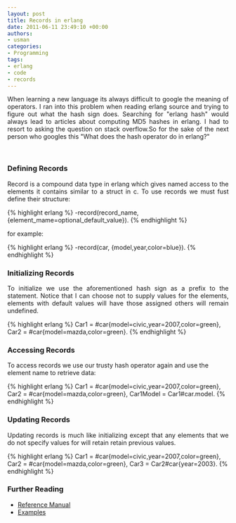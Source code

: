 ```yaml
--- 
layout: post
title: Records in erlang
date: 2011-06-11 23:49:10 +00:00
authors:
- usman
categories: 
- Programming
tags:
- erlang
- code
- records
---
```


<p style="text-align: justify;">
When learning a new language its always difficult to google the meaning of operators. I ran into this problem when reading erlang source and trying to figure out what the hash sign does. Searching for "erlang hash" would always lead to articles about computing MD5 hashes in erlang. I had to resort to asking the question on stack overflow.So for the sake of the next person who googles this "What does the hash operator do in erlang?"
</p>
<!--more-->
&nbsp;
<h3 style="text-align: left;">Defining Records</h3>
<p style="text-align: justify;">
Record is a compound data type in erlang which gives named access to the elements it contains similar to a struct in c. To use records we must fust define their structure:
</p>
{% highlight erlang %}
    -record(record_name, {element_mame=optional_default_value}).
{% endhighlight %}

for example:

{% highlight erlang %}
    -record(car, {model,year,color=blue}).
{% endhighlight %}
&nbsp;
<h3 style="text-align: left;">Initializing Records</h3>
<p style="text-align: justify;">
To initialize we use the aforementioned hash sign as a prefix to the statement. Notice that I can choose not to supply values for the elements, elements with default values will have those assigned others will remain undefined.
</p>
{% highlight erlang %}
    Car1 = #car{model=civic,year=2007,color=green},
    Car2 = #car{model=mazda,color=green}.
{% endhighlight %}
&nbsp;
<h3>Accessing Records</h3>


To access records we use our trusty hash operator again and use the element name to retrieve data:

{% highlight erlang %}
    Car1 = #car{model=civic,year=2007,color=green},
    Car2 = #car{model=mazda,color=green},
    Car1Model = Car1#car.model.
{% endhighlight %}
&nbsp;

<h3>Updating Records</h3>
<p style="text-align: justify;">
Updating records is much like initializing except that any elements that we do not specify values for will retain retain previous values.
</p>
{% highlight erlang %}
    Car1 = #car{model=civic,year=2007,color=green},
    Car2 = #car{model=mazda,color=green},
    Car3 = Car2#car{year=2003}.
{% endhighlight %}
&nbsp;

<h3>Further Reading</h3>

* [Reference Manual](http://www.erlang.org/doc/reference_manual/records.html)
* [Examples](http://www.erlang.org/doc/programming_examples/records.html)



